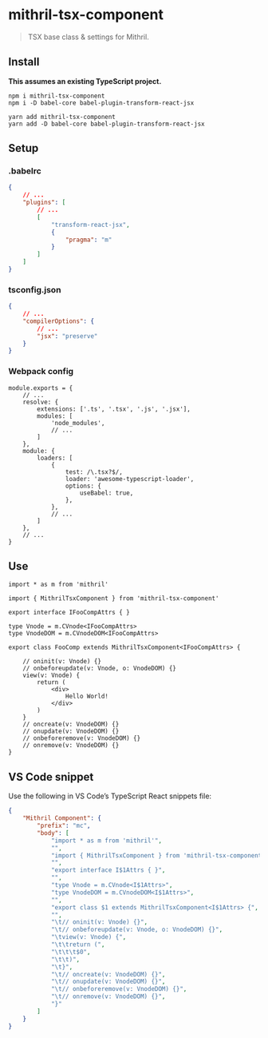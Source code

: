# mithril-tsx-component

> TSX base class & settings for Mithril.

## Install

**This assumes an existing TypeScript project.**

```
npm i mithril-tsx-component
npm i -D babel-core babel-plugin-transform-react-jsx
```
```
yarn add mithril-tsx-component
yarn add -D babel-core babel-plugin-transform-react-jsx
```

## Setup

### .babelrc

```JSON
{
	// ...
	"plugins": [
		// ...
		[
			"transform-react-jsx",
			{
				"pragma": "m" 
			}
		]
	]
}
```

### tsconfig.json

```JSON
{
	// ...
	"compilerOptions": {
		// ...
		"jsx": "preserve"
	}
}
```

### Webpack config

```JS
module.exports = {
	// ...
	resolve: {
		extensions: ['.ts', '.tsx', '.js', '.jsx'],
		modules: [
			'node_modules',
			// ...
		]
	},
	module: {
		loaders: [
			{
				test: /\.tsx?$/,
				loader: 'awesome-typescript-loader',
				options: {
					useBabel: true,
				},
			},
			// ...
		]
	},
	// ...
}
```

## Use

```TSX
import * as m from 'mithril'

import { MithrilTsxComponent } from 'mithril-tsx-component'

export interface IFooCompAttrs { }

type Vnode = m.CVnode<IFooCompAttrs>
type VnodeDOM = m.CVnodeDOM<IFooCompAttrs>

export class FooComp extends MithrilTsxComponent<IFooCompAttrs> {

	// oninit(v: Vnode) {}
	// onbeforeupdate(v: Vnode, o: VnodeDOM) {}
	view(v: Vnode) {
		return (
			<div>
				Hello World!
			</div>
		)
	}
	// oncreate(v: VnodeDOM) {}
	// onupdate(v: VnodeDOM) {}
	// onbeforeremove(v: VnodeDOM) {}
	// onremove(v: VnodeDOM) {}
}
```

## VS Code snippet

Use the following in VS Code’s TypeScript React snippets file:

```JSON
{
	"Mithril Component": {
		"prefix": "mc",
		"body": [
			"import * as m from 'mithril'",
			"",
			"import { MithrilTsxComponent } from 'mithril-tsx-component'",
			"",
			"export interface I$1Attrs { }",
			"",
			"type Vnode = m.CVnode<I$1Attrs>",
			"type VnodeDOM = m.CVnodeDOM<I$1Attrs>",
			"",
			"export class $1 extends MithrilTsxComponent<I$1Attrs> {",
			"",
			"\t// oninit(v: Vnode) {}",
			"\t// onbeforeupdate(v: Vnode, o: VnodeDOM) {}",
			"\tview(v: Vnode) {",
			"\t\treturn (",
			"\t\t\t$0",
			"\t\t)",
			"\t}",
			"\t// oncreate(v: VnodeDOM) {}",
			"\t// onupdate(v: VnodeDOM) {}",
			"\t// onbeforeremove(v: VnodeDOM) {}",
			"\t// onremove(v: VnodeDOM) {}",
			"}"
		]
	}
}
```